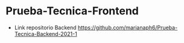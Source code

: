 # Prueba-Tecnica-Frontend
 
- Link repositorio Backend https://github.com/marianaph6/Prueba-Tecnica-Backend-2021-1
